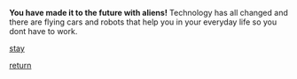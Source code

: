 **You have made it to the future with aliens!** Technology has all changed and there are flying cars and robots that help you in your everyday life so you dont have to work.


[stay](stay.md)

[return](return.md)
